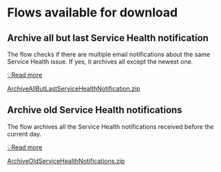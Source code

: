 # Flows available for download

## Archive all but last Service Health notification

The flow checks if there are multiple email notifications about the same Service Health issue. If yes, it archives all except the newest one.

[💡Read more](https://robdy.io/cleanup-service-health)

[ArchiveAllButLastServiceHealthNotification.zip](ArchiveAllButLastServiceHealthNotification.zip)

## Archive old Service Health notifications

The flow archives all the Service Health notifications received before the current day.

[💡Read more](https://robdy.io/cleanup-service-health)

[ArchiveOldServiceHealthNotifications.zip](ArchiveOldServiceHealthNotifications.zip)
